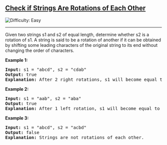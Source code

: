 <h2><a href="https://www.geeksforgeeks.org/dsa/a-program-to-check-if-strings-are-rotations-of-each-other/#expected-approach-using-pattern-matching-on-time-and-on-space">Check if Strings Are Rotations of Each Other</a></h2> <img src='https://img.shields.io/badge/Difficulty-Easy-brightgreen' alt='Difficulty: Easy' /><hr><p>Given two strings s1 and s2 of equal length, determine whether s2 is a rotation of s1.
A string is said to be a rotation of another if it can be obtained by shifting some leading characters of the original string to its end without changing the order of characters.</p>


<p><strong class="example">Example 1:</strong></p>

<pre>
<strong>Input:</strong> s1 = "abcd", s2 = "cdab"
<strong>Output:</strong> true
<strong>Explanation:</strong> After 2 right rotations, s1 will become equal to s2.
</pre>

<p><strong class="example">Example 2:</strong></p>

<pre>
<strong>Input:</strong> s1 = "aab", s2 = "aba"
<strong>Output:</strong> true
<strong>Explanation:</strong> After 1 left rotation, s1 will become equal to s2.
</pre>

<p><strong class="example">Example 3:</strong></p>

<pre>
<strong>Input:</strong> s1 = "abcd", s2 = "acbd"
<strong>Output:</strong> false
<strong>Explanation:</strong> Strings are not rotations of each other.
</pre>

